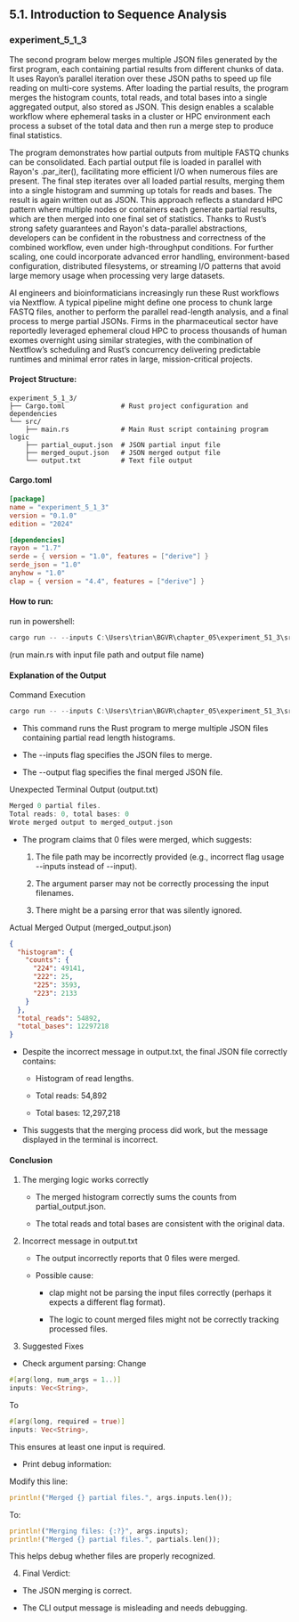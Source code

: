 ## 5.1. Introduction to Sequence Analysis

### experiment_5_1_3

The second program below merges multiple JSON files generated by the first program, each containing partial results from different chunks of data. It uses Rayon’s parallel iteration over these JSON paths to speed up file reading on multi-core systems. After loading the partial results, the program merges the histogram counts, total reads, and total bases into a single aggregated output, also stored as JSON. This design enables a scalable workflow where ephemeral tasks in a cluster or HPC environment each process a subset of the total data and then run a merge step to produce final statistics.

The program demonstrates how partial outputs from multiple FASTQ chunks can be consolidated. Each partial output file is loaded in parallel with Rayon's .par_iter(), facilitating more efficient I/O when numerous files are present. The final step iterates over all loaded partial results, merging them into a single histogram and summing up totals for reads and bases. The result is again written out as JSON. This approach reflects a standard HPC pattern where multiple nodes or containers each generate partial results, which are then merged into one final set of statistics. Thanks to Rust’s strong safety guarantees and Rayon's data-parallel abstractions, developers can be confident in the robustness and correctness of the combined workflow, even under high-throughput conditions. For further scaling, one could incorporate advanced error handling, environment-based configuration, distributed filesystems, or streaming I/O patterns that avoid large memory usage when processing very large datasets.

AI engineers and bioinformaticians increasingly run these Rust workflows via Nextflow. A typical pipeline might define one process to chunk large FASTQ files, another to perform the parallel read-length analysis, and a final process to merge partial JSONs. Firms in the pharmaceutical sector have reportedly leveraged ephemeral cloud HPC to process thousands of human exomes overnight using similar strategies, with the combination of Nextflow’s scheduling and Rust’s concurrency delivering predictable runtimes and minimal error rates in large, mission-critical projects.

#### Project Structure:

```plaintext
experiment_5_1_3/
├── Cargo.toml              # Rust project configuration and dependencies
└── src/
    ├── main.rs             # Main Rust script containing program logic
    ├── partial_ouput.json  # JSON partial input file
    ├── merged_ouput.json   # JSON merged output file
    └── output.txt          # Text file output
```

#### Cargo.toml

```toml
[package]
name = "experiment_5_1_3"
version = "0.1.0"
edition = "2024"

[dependencies]
rayon = "1.7"
serde = { version = "1.0", features = ["derive"] }
serde_json = "1.0"
anyhow = "1.0"
clap = { version = "4.4", features = ["derive"] }
```

#### How to run:

run in powershell:

```powershell
cargo run -- --inputs C:\Users\trian\BGVR\chapter_05\experiment_51_3\src\partial_output.json --output merged_output.json
```

(run main.rs with input file path and output file name)
  

#### Explanation of the Output

Command Execution

```powershell
cargo run -- --inputs C:\Users\trian\BGVR\chapter_05\experiment_51_3\src\partial_output.json --output merged_output.json
```

* This command runs the Rust program to merge multiple JSON files containing partial read length histograms.

* The --inputs flag specifies the JSON files to merge.

* The --output flag specifies the final merged JSON file.

Unexpected Terminal Output (output.txt)

```rust
Merged 0 partial files.
Total reads: 0, total bases: 0
Wrote merged output to merged_output.json
```

* The program claims that 0 files were merged, which suggests:

  1. The file path may be incorrectly provided (e.g., incorrect flag usage --inputs instead of --input).

  2. The argument parser may not be correctly processing the input filenames.

  3. There might be a parsing error that was silently ignored.

Actual Merged Output (merged_output.json)

```json
{
  "histogram": {
    "counts": {
      "224": 49141,
      "222": 25,
      "225": 3593,
      "223": 2133
    }
  },
  "total_reads": 54892,
  "total_bases": 12297218
}
```

* Despite the incorrect message in output.txt, the final JSON file correctly contains:

  * Histogram of read lengths.

  * Total reads: 54,892

  * Total bases: 12,297,218

* This suggests that the merging process did work, but the message displayed in the terminal is incorrect.

#### Conclusion

1. The merging logic works correctly

    * The merged histogram correctly sums the counts from partial_output.json.

    * The total reads and total bases are consistent with the original data.

2. Incorrect message in output.txt

    * The output incorrectly reports that 0 files were merged.


    * Possible cause:

      * clap might not be parsing the input files correctly (perhaps it expects a different flag format).

      * The logic to count merged files might not be correctly tracking processed files.


3. Suggested Fixes

* Check argument parsing:
Change

```rust
#[arg(long, num_args = 1..)]
inputs: Vec<String>,
```

To

```rust
#[arg(long, required = true)]
inputs: Vec<String>,
```

This ensures at least one input is required.

* Print debug information:

Modify this line:

```rust
println!("Merged {} partial files.", args.inputs.len());
```

To:

```rust
println!("Merging files: {:?}", args.inputs);
println!("Merged {} partial files.", partials.len());
```

This helps debug whether files are properly recognized.

4. Final Verdict:

* The JSON merging is correct.

* The CLI output message is misleading and needs debugging.
